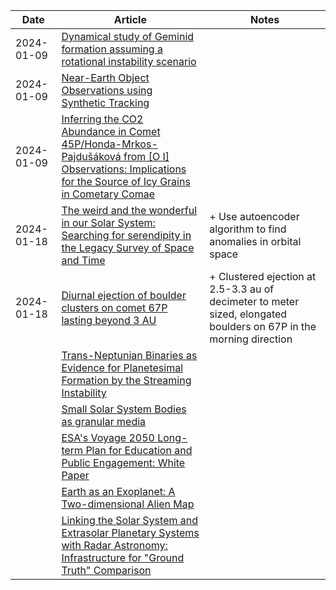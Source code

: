 | Date | Article | Notes | 
| ---- | ---- | ---- |
| 2024-01-09 | [Dynamical study of Geminid formation assuming a rotational instability scenario](https://arxiv.org/abs/2401.03682) | |
| 2024-01-09 | [Near-Earth Object Observations using Synthetic Tracking](https://arxiv.org/abs/2401.03255) | |
| 2024-01-09 | [Inferring the CO2 Abundance in Comet 45P/Honda-Mrkos-Pajdušáková from [O I] Observations: Implications for the Source of Icy Grains in Cometary Comae](https://arxiv.org/abs/2401.00956) | |
| 2024-01-18 | [The weird and the wonderful in our Solar System: Searching for serendipity in the Legacy Survey of Space and Time](https://arxiv.org/abs/2401.08763) | + Use autoencoder algorithm to find anomalies in orbital space |
| 2024-01-18 | [Diurnal ejection of boulder clusters on comet 67P lasting beyond 3 AU](https://arxiv.org/abs/2401.10051) | + Clustered ejection at 2.5-3.3 au of decimeter to meter sized, elongated boulders on 67P in the morning direction |
| | [Trans-Neptunian Binaries as Evidence for Planetesimal Formation by the Streaming Instability](https://arxiv.org/abs/1906.11344) |
| | [Small Solar System Bodies as granular media](https://arxiv.org/abs/1907.02615) |
| | [ESA's Voyage 2050 Long-term Plan for Education and Public Engagement: White Paper](https://arxiv.org/abs/1908.01546) |
| | [Earth as an Exoplanet: A Two-dimensional Alien Map](https://arxiv.org/abs/1908.04350) |
| | [Linking the Solar System and Extrasolar Planetary Systems with Radar Astronomy: Infrastructure for "Ground Truth" Comparison](https://arxiv.org/abs/1908.05171) |
